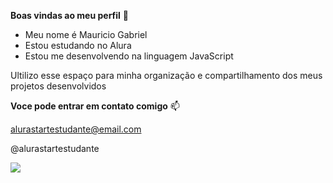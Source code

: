 **Boas vindas ao meu perfil** 💙

- Meu nome é Mauricio Gabriel
- Estou estudando no Alura
- Estou me desenvolvendo na linguagem JavaScript

Ultilizo esse espaço para minha organização e compartilhamento dos meus projetos desenvolvidos

**Voce pode entrar em contato comigo** 📫
  
alurastartestudante@email.com

@alurastartestudante

![](https://media1.tenor.com/m/AmtGg5GiqIAAAAAC/shaquille-o-neal-excited.gif)
